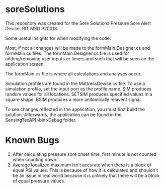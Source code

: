 # soreSolutions
This repository was created for the Sore Solutions Pressure Sore Alert Device. RIT MSD P20018.

Some useful insights for when modifying the code:

Most, if not all changes will be made to the formMain.Designer.cs and formMain.cs files.
The formMain.Designer.cs file is used for adding/removing user inputs or timers and such that will be seen on the application screen.

The formMain.cs file is where all calculations and analyses occur.

Simulation profiles are found in the MattressDevice.cs file.
To use a simulation profile, set the input port as the profile name.
SIM produces random values for all locations.
SETSIM produces specified values in a square shape.
BSIM produces a more anitomically relavent signal.

To see changes reflected in the application, you must first build the solution.
Afterwards, the application can be found in the SensingTexAPI>bin>Debug folder.


# Known Bugs
1. After calculating pressure sore onset time, first minute is not counted when counting down.
2. Average localized maximum isn't accurate when there is a block of equal PSI values. This is because of how it is calculated and shouldn't be an issue in real world because it is unlikely that there will be a block of equal pressure values.

